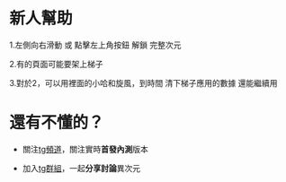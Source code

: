 # 新人幫助

1.左側向右滑動 或 點擊左上角按鈕 解鎖 完整次元

2.有的頁面可能要架上梯子

3.對於2，可以用裡面的小哈和旋風，到時間 清下梯子應用的數據 還能繼續用

# 還有不懂的？

- 關注[tg頻道](https://t.me/DimensionNoQuit)，關注實時**首發內測**版本

- 加入[tg群組](https://t.me/joinchat/9cLen_uKWOsyZjk1)，一起**分享討論**異次元
